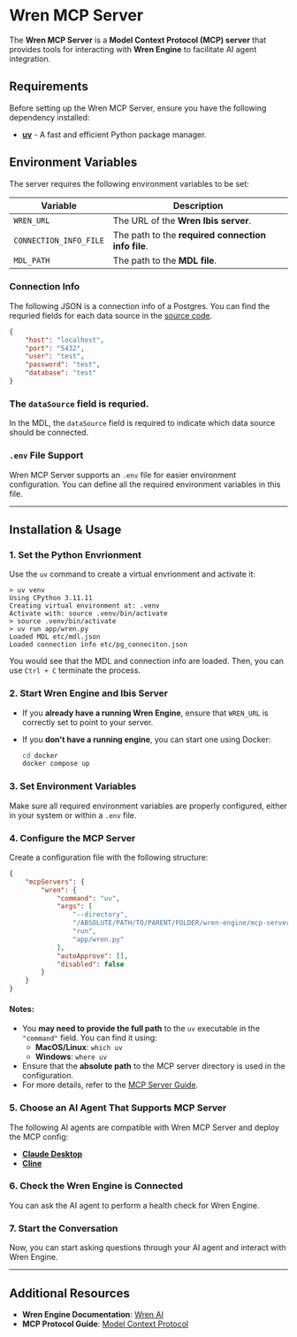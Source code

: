 # Wren MCP Server

The **Wren MCP Server** is a **Model Context Protocol (MCP) server** that provides tools for interacting with **Wren Engine** to facilitate AI agent integration.

## Requirements

Before setting up the Wren MCP Server, ensure you have the following dependency installed:

- **[uv](https://docs.astral.sh/uv/getting-started/installation/#installing-uv)** - A fast and efficient Python package manager.

## Environment Variables

The server requires the following environment variables to be set:

| Variable | Description |
|----------|------------|
| `WREN_URL` | The URL of the **Wren Ibis server**. |
| `CONNECTION_INFO_FILE` | The path to the **required connection info file**. |
| `MDL_PATH` | The path to the **MDL file**. |

### Connection Info

The following JSON is a connection info of a Postgres. You can find the requried fields for each data source in the [source code](https://github.com/Canner/wren-engine/blob/4ac283ee0754b12a8c3b0a6f13b32c935fcb7b0d/ibis-server/app/model/__init__.py#L75).
```json
{
    "host": "localhost",
    "port": "5432",
    "user": "test",
    "password": "test",
    "database": "test"
}
```

### The `dataSource` field is requried.

In the MDL, the `dataSource` field is required to indicate which data source should be connected. 

### `.env` File Support

Wren MCP Server supports an `.env` file for easier environment configuration. You can define all the required environment variables in this file.

---

## Installation & Usage

### 1. Set the Python Envrionment

Use the `uv` command to create a virtual envrionment and activate it:
```
> uv venv
Using CPython 3.11.11
Creating virtual environment at: .venv
Activate with: source .venv/bin/activate
> source .venv/bin/activate   
> uv run app/wren.py
Loaded MDL etc/mdl.json
Loaded connection info etc/pg_conneciton.json
```
You would see that the MDL and connection info are loaded. Then, you can use `Ctrl + C` terminate the process.

### 2. Start Wren Engine and Ibis Server

- If you **already have a running Wren Engine**, ensure that `WREN_URL` is correctly set to point to your server.
- If you **don't have a running engine**, you can start one using Docker:

  ```sh
  cd docker
  docker compose up
  ```

### 3. Set Environment Variables

Make sure all required environment variables are properly configured, either in your system or within a `.env` file.

### 4. Configure the MCP Server

Create a configuration file with the following structure:

```json
{
    "mcpServers": {
        "wren": {
            "command": "uv",
            "args": [
                "--directory",
                "/ABSOLUTE/PATH/TO/PARENT/FOLDER/wren-engine/mcp-server",
                "run",
                "app/wren.py"
            ],
            "autoApprove": [],
            "disabled": false
        }
    }
}
```

#### Notes:
- You **may need to provide the full path** to the `uv` executable in the `"command"` field. You can find it using:
  - **MacOS/Linux**: `which uv`
  - **Windows**: `where uv`
- Ensure that the **absolute path** to the MCP server directory is used in the configuration.
- For more details, refer to the [MCP Server Guide](https://modelcontextprotocol.io/quickstart/server#test-with-commands).

### 5. Choose an AI Agent That Supports MCP Server

The following AI agents are compatible with Wren MCP Server and deploy the MCP config:

- **[Claude Desktop](https://modelcontextprotocol.io/quickstart/user)**  
- **[Cline](https://docs.cline.bot/mcp-servers/mcp-quickstart)**  

### 6. Check the Wren Engine is Connected

You can ask the AI agent to perform a health check for Wren Engine.

### 7. Start the Conversation

Now, you can start asking questions through your AI agent and interact with Wren Engine.

---

## Additional Resources

- **Wren Engine Documentation**: [Wren AI](https://getwren.ai/)  
- **MCP Protocol Guide**: [Model Context Protocol](https://modelcontextprotocol.io/)  

